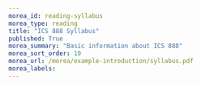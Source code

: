 ```yaml
---
morea_id: reading-syllabus
morea_type: reading
title: "ICS 888 Syllabus"
published: True
morea_summary: "Basic information about ICS 888"
morea_sort_order: 10
morea_url: /morea/example-introduction/syllabus.pdf
morea_labels: 
---
```

